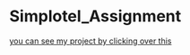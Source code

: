 # Simplotel_Assignment
[you can see my project by clicking over this](https://sanjoy9800.github.io/Simplotel_Assignment)
